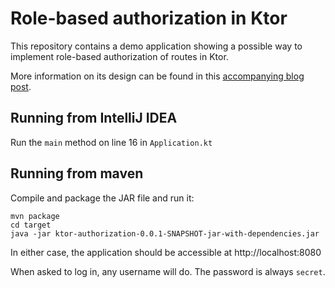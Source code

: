 # Role-based authorization in Ktor
This repository contains a demo application showing a possible way to implement role-based authorization of routes in Ktor.

More information on its design can be found in this [accompanying blog post](https://www.ximedes.com/2020-09-17/role-based-authorization-in-ktor/).

## Running from IntelliJ IDEA
Run the `main` method on line 16 in `Application.kt`

## Running from maven
Compile and package the JAR file and run it:
```
mvn package
cd target
java -jar ktor-authorization-0.0.1-SNAPSHOT-jar-with-dependencies.jar
```

In either case, the application should be accessible at http://localhost:8080

When asked to log in, any username will do. The password is always `secret`.


